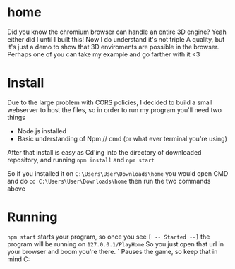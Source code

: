 # home

Did you know the chromium browser can handle an entire 3D engine?
Yeah either did I until I built this! Now I do understand it's not triple A quality, but it's just a demo to show that 3D enviroments are possible in the browser. Perhaps one of you can take my example and go farther with it <3

# Install

Due to the large problem with CORS policies, I decided to build a small webserver to host the files, so in order to run my program you'll need two things 
- Node.js installed
- Basic understanding of Npm // cmd (or what ever terminal you're using)

After that install is easy as Cd'ing into the directory of downloaded repository, and running `npm install` and `npm start`

So if you installed it on `C:\Users\User\Downloads\home` you would open CMD and do `cd C:\Users\User\Downloads\home` then run the two commands above

# Running
`npm start` starts your program, so once you see `[ -- Started --]` the program will be running on `127.0.0.1/PlayHome` So you just open that url in your browser and boom you're there.
` Pauses the game, so keep that in mind C:
